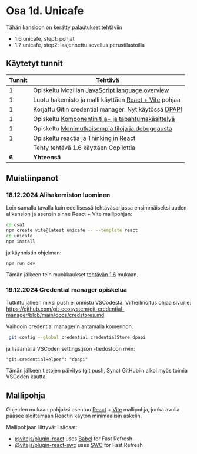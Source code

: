 # Osa 1d. Unicafe

Tähän kansioon on kerätty palautukset tehtäviin 
- 1.6 unicafe, step1: pohjat
- 1.7 unicafe, step2: laajennettu sovellus perustilastoilla

## Käytetyt tunnit
  Tunnit | Tehtävä                 |
| ------- | ---------------------- |
| 1 | Opiskeltu Mozillan [JavaScript language overview](https://developer.mozilla.org/en-US/docs/Web/JavaScript/Language_overview) |
| 1 | Luotu hakemisto ja malli käyttäen [React + Vite](https://fullstackopen.com/osa1/reactin_alkeet) pohjaa |
| 1 | Korjattu Gitin credential manager. Nyt käytössä [DPAPI](https://github.com/git-ecosystem/git-credential-manager/blob/main/docs/credstores.md)  |
| 1 | Opiskeltu [Komponentin tila- ja tapahtumakäsittelyä](https://fullstackopen.com/osa1/komponentin_tila_ja_tapahtumankasittelyä) |
| 1 | Opiskeltu [Monimutkaisempia tiloja ja debuggausta](https://fullstackopen.com/osa1/monimutkaisempi_tila_reactin_debuggaus) |
| 1 | Opiskeltu [reactia](https://react.dev/learn) ja [Thinking in React](https://react.dev/learn) |
|   | Tehty tehtävä 1.6 käyttäen Copilottia |
| **6** | **Yhteensä** |

## Muistiinpanot

### 18.12.2024 Alihakemiston luominen
Loin samalla tavalla kuin edellisessä tehtäväsarjassa ensimmäiseksi uuden alikansion ja asensin sinne React + Vite mallipohjan:
```bash
cd osa1
npm create vite@latest unicafe -- --template react
cd unicafe
npm install
```
ja käynnistin ohjelman:
```
npm run dev
```
Tämän jälkeen tein muokkaukset [tehtävän 1.6](https://fullstackopen.com/osa1/monimutkaisempi_tila_reactin_debuggaus#tehtavat-1-6-1-14) mukaan.

### 19.12.2024 Credential manager opiskelua
Tutkittu jälleen miksi push ei onnistu VSCodesta. Virheilmoitus ohjaa sivuille: https://github.com/git-ecosystem/git-credential-manager/blob/main/docs/credstores.md

Vaihdoin credential managerin antamalla komennon:
```bash
 git config --global credential.credentialStore dpapi
```
ja lisäämällä VSCoden settings.json -tiedostoon rivin:
```
"git.credentialHelper": "dpapi"
```
Tämän jälkeen tietojen päivitys (git push, Sync) GitHubiin alkoi myös toimia VSCoden kautta.

## Mallipohja

Ohjeiden mukaan pohjaksi asentuu [React](https://react.dev/) + [Vite](https://vite.dev/) mallipohja, jonka avulla pääsee aloittamaan Reactin käytön minimaalisin askelin.

Mallipohjaan liittyvät lisäosat:

- [@vitejs/plugin-react](https://github.com/vitejs/vite-plugin-react/blob/main/packages/plugin-react/README.md) uses [Babel](https://babeljs.io/) for Fast Refresh
- [@vitejs/plugin-react-swc](https://github.com/vitejs/vite-plugin-react-swc) uses [SWC](https://swc.rs/) for Fast Refresh

